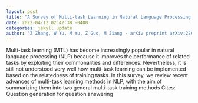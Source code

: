 ```yaml
--- 
layout: post 
title: "A Survey of Multi-task Learning in Natural Language Processing: Regarding Task Relatedness and Training Methods" 
date: 2022-04-12 02:42:38 -0400 
categories: jekyll update 
author: "Z Zhang, W Yu, M Yu, Z Guo, M Jiang - arXiv preprint arXiv:2204.03508, 2022" 
--- 
```

Multi-task learning (MTL) has become increasingly popular in natural language processing (NLP) because it improves the performance of related tasks by exploiting their commonalities and differences. Nevertheless, it is still not understood very well how multi-task learning can be implemented based on the relatedness of training tasks. In this survey, we review recent advances of multi-task learning methods in NLP, with the aim of summarizing them into two general multi-task training methods Cites: Question generation for question answering